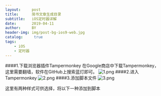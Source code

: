 ```yaml
---
layout:     post
title:      简书文章生成目录
subtitle:   iOS定时器详解
date:       2019-04-11
author:     BY
header-img: img/post-bg-ios9-web.jpg
catalog: 	 true
tags:
    - iOS
    - 定时器
---
```

####1.下载浏览器插件Tampermonkey
在Google商店中下载Tampermonkey，这里需要翻墙，软件在GitHub上搜索蓝灯即可。
![1.png](https://upload-images.jianshu.io/upload_images/6941348-70eeef7899df91ea.png?imageMogr2/auto-orient/strip%7CimageView2/2/w/1240)
####2.进入Tampermonkey
![2.png](https://upload-images.jianshu.io/upload_images/6941348-2155f2c69b208aff.png?imageMogr2/auto-orient/strip%7CimageView2/2/w/1240)
####3.添加脚本文件
![3.png](https://upload-images.jianshu.io/upload_images/6941348-bf1c565e9c49f16a.png?imageMogr2/auto-orient/strip%7CimageView2/2/w/1240)

这里有两种样式可供选择，将以下一种添加到脚本
